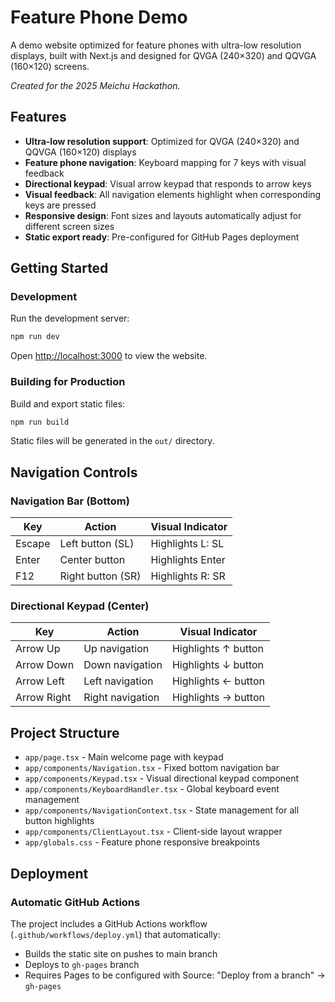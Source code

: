 # Feature Phone Demo

A demo website optimized for feature phones with ultra-low resolution displays, built with Next.js and designed for QVGA (240×320) and QQVGA (160×120) screens.

*Created for the 2025 Meichu Hackathon.*

## Features

- **Ultra-low resolution support**: Optimized for QVGA (240×320) and QQVGA (160×120) displays
- **Feature phone navigation**: Keyboard mapping for 7 keys with visual feedback
- **Directional keypad**: Visual arrow keypad that responds to arrow keys
- **Visual feedback**: All navigation elements highlight when corresponding keys are pressed
- **Responsive design**: Font sizes and layouts automatically adjust for different screen sizes
- **Static export ready**: Pre-configured for GitHub Pages deployment

## Getting Started

### Development

Run the development server:

```bash
npm run dev
```

Open [http://localhost:3000](http://localhost:3000) to view the website.

### Building for Production

Build and export static files:

```bash
npm run build
```

Static files will be generated in the `out/` directory.

## Navigation Controls

### Navigation Bar (Bottom)
| Key | Action | Visual Indicator |
|-----|--------|------------------|
| Escape | Left button (SL) | Highlights L: SL |
| Enter | Center button | Highlights Enter |
| F12 | Right button (SR) | Highlights R: SR |

### Directional Keypad (Center)
| Key | Action | Visual Indicator |
|-----|--------|------------------|
| Arrow Up | Up navigation | Highlights ↑ button |
| Arrow Down | Down navigation | Highlights ↓ button |
| Arrow Left | Left navigation | Highlights ← button |
| Arrow Right | Right navigation | Highlights → button |

## Project Structure

- `app/page.tsx` - Main welcome page with keypad
- `app/components/Navigation.tsx` - Fixed bottom navigation bar
- `app/components/Keypad.tsx` - Visual directional keypad component
- `app/components/KeyboardHandler.tsx` - Global keyboard event management
- `app/components/NavigationContext.tsx` - State management for all button highlights
- `app/components/ClientLayout.tsx` - Client-side layout wrapper
- `app/globals.css` - Feature phone responsive breakpoints

## Deployment

### Automatic GitHub Actions
The project includes a GitHub Actions workflow (`.github/workflows/deploy.yml`) that automatically:
- Builds the static site on pushes to main branch
- Deploys to `gh-pages` branch
- Requires Pages to be configured with Source: "Deploy from a branch" → `gh-pages`